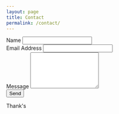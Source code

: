 ```yaml
---
layout: page
title: Contact
permalink: /contact/
---
```

<!--<style>-->
<!--.contact-li {-->
<!--    list-style: none;-->
<!--}-->

<!--.contact-input {-->
<!--    border:none;-->
<!--    border-bottom: 1px solid #eee;-->
<!--    width: 12em;-->
<!--}-->

<!--.contact-input:focus {-->
<!--    outline:none;-->
<!--    border-bottom: 1px solid #98C1D9;-->
<!--}-->

<!--.contact-label {-->
<!--    display: block;-->
<!--}-->

<!--ul.contact-ul {-->
<!--    margin: 0;-->
<!--    padding: 10px;-->
<!--}-->

<!--#submit {-->
<!--    border:none;-->
<!--    background-color: #98C1D9;-->
<!--    padding: 5px 15px;-->
<!--    color: #eee;-->
<!--    opacity: 0.8;-->
<!--}-->

<!--#submit:hover {-->
<!--    opacity: 1;-->
<!--    cursor: pointer;-->
<!--}-->


<!--#contact-form {-->
<!--    border: 1px solid #aaa;-->
<!--    display: inline-flex;-->
<!--    margin-bottom: 1em;-->
<!--}-->

<!--</style>-->

<!--<form id="contact-form" class="form" action="https://getsimpleform.com/messages?form_api_token={{site.api-token}}" method="POST" enctype="multipart/form-data">-->
<!--        <ul class="contact-ul">-->
<!--            <li class="contact-li">-->
<!--                <label class="contact-label" for="name">Name:</label>-->
<!--                <input type="text" placeholder="Your name" id="name" class="contact-input" name="name" tabindex="1"/>-->
<!--            </li>-->
<!--            <li class="contact-li">-->
<!--                <label class="contact-label" for="email">Email:</label>-->
<!--                <input type="email" placeholder="Your email" id="email" class="contact-input" name="email" tabindex="2"/>-->
<!--            </li>-->
<!--            <li class="contact-li">-->
<!--                <label class="contact-label" for="message">Message:</label>-->
<!--                <textarea class="contact-textarea" placeholder="Your message" class="contact-input" rows="4" id="message" name="message" tabindex="3"></textarea>-->
<!--            </li>-->
            
<!--        </ul>-->
<!--        <input type="submit" value="Send" id="submit"/>-->
<!--        <input type="hidden" name='redirect_to' value="" />-->
        
<!--</form>-->

<!--<div id="fb-root"></div>-->
<!--<script>(function(d, s, id) {-->
<!--  var js, fjs = d.getElementsByTagName(s)[0];-->
<!--  if (d.getElementById(id)) return;-->
<!--  js = d.createElement(s); js.id = id;-->
<!--  js.src = "//connect.facebook.net/en_US/sdk.js#xfbml=1&version=v2.8&appId=";-->
<!--  fjs.parentNode.insertBefore(js, fjs);-->
<!--}(document, 'script', 'facebook-jssdk'));</script>-->


<!--<div class="fb-page" data-href="https://www.facebook.com/creatorb/" data-small-header="true" data-adapt-container-width="false" data-hide-cover="true" data-show-facepile="true"><blockquote cite="https://www.facebook.com/creatorb/" class="fb-xfbml-parse-ignore"><a href="https://www.facebook.com/creatorb/">creatorb</a></blockquote></div>-->
<!--If you big hurry to speak with me, you can send me brief message on [_creatorbe.github.io/contact_](https://creatorbe.github.io/contact/) or text me manually by mail to [_messidiq27@gmail.com_](mailto:_messidiq27@gmail.com).-->
<meta name="referrer" content="origin">
 <form method="POST" action="http://formspree.io/messidiq27@gmail.com">
	<div class="row">
	<input type="hidden" name="_subject" value="CONTACT - CREATORBE LINKS" />
		<div class="form-group col-lg-4">
			<label>Name</label>
			<input id="name" type="text" name="name" class="form-control">
		</div>
		<div class="form-group col-lg-4">
			<label>Email Address</label>
			<input id="email" type="email" name="_replyto" class="form-control">
			<input type="hidden" name="_subject" value="CREATORBE LINKS" />
		</div>
		<div class="clearfix"></div>
		<div class="form-group col-lg-12">
			<label>Message</label>
			<textarea id="message" name="message" class="form-control" rows="6"></textarea>
			<input type="text" name="_gotcha" style="display:none" />
		</div>
		<div class="form-group col-lg-12">
 			<button type="submit">Send</button>
		</div>
	</div>
</form>

Thank's
